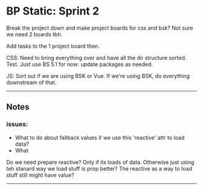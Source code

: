 
# BP Static: Sprint 2


Break the project down and make project boards for css and bsk? Not sure we need 2 boards tbh. 

Add tasks to the 1 project board then.

CSS: 
Need to bring everything over and have all the dir structure sorted.
Test.
Just use BS 5.1 for now: update packages as needed.

JS: 
Sort out if we are using BSK or Vue.
If we're using BSK, do everything downstream of that.


---
## Notes

### issues: 

- What to do about fallback values if we use this 'reactive' attr to load data? 
- What 

Do we need prepare reactive? Only if its loads of data. Otherwise just using teh stanard way we load stuff is prop better? 
The reactive as a way to load stuff still might have value? 



----
